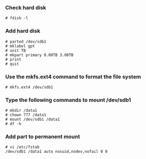 ### Check hard disk
```
# fdisk -l
```

### Add hard disk
```
# parted /dev/sdb1
# mklabel gpt
# unit TB
# mkpart primary 0.00TB 3.00TB
# print
# quit
```

### Use the mkfs.ext4 command to format the file system
```
# mkfs.ext4 /dev/sdb1
```

### Type the following commands to mount /dev/sdb1
```
# mkdir /data1
# chown 777 /data1
# mount /dev/sdb1 /data1
# df -h
```

### Add part to permanent mount 
```
# vi /etc/fstab
/dev/sdb1 /data1 auto nosuid,nodev,nofail 0 0
```
